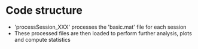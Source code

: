 # Code structure

- 'processSession_XXX' processes the 'basic.mat' file for each session
- These processed files are then loaded to perform further analysis, plots and compute statistics
 
